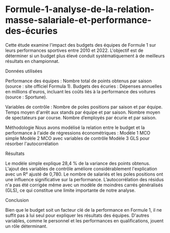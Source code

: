# Formule-1-analyse-de-la-relation-masse-salariale-et-performance-des-écuries

Cette étude examine l'impact des budgets des équipes de Formule 1 sur leurs performances sportives entre 2010 et 2022. L'objectif est de déterminer si un budget plus élevé conduit systématiquement à de meilleurs résultats en championnat.

Données utilisées

Performance des équipes : Nombre total de points obtenus par saison (source : site officiel Formula 1).
Budgets des écuries : Dépenses annuelles en millions d'euros, incluant les coûts liés à la performance des voitures (source : Sportune).

Variables de contrôle :
Nombre de poles positions par saison et par équipe.
Temps moyen d'arrêt aux stands par équipe et par saison.
Nombre moyen de spectateurs par course.
Nombre d’employés par écurie et par saison.

Méthodologie
Nous avons modélisé la relation entre le budget et la performance à l'aide de régressions économétriques :
Modèle 1 MCO simple
Modèle 2 MCO avec variables de contrôle
Modèle 3 GLS pour résorber l'autocorrélation

Résultats

Le modèle simple explique 28,4 % de la variance des points obtenus.
L'ajout des variables de contrôle améliore considérablement l'explication avec un R² ajusté de 0,780.
Le nombre de salariés et les poles positions ont une influence significative sur la performance.
L’autocorrélation des résidus n'a pas été corrigée même avec un modèle de moindres carrés généralisés (GLS), ce qui constitue une limite importante de notre analyse.

Conclusion

Bien que le budget soit un facteur clé de la performance en Formule 1, il ne suffit pas à lui seul pour expliquer les résultats des équipes. D'autres variables, comme le personnel et les performances en qualifications, jouent un rôle déterminant.
